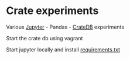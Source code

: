 Crate experiments
=================

Various [Jupyter](https://jupyter.org/) - Pandas - [CrateDB](https://crate.io) experiments

Start the crate db using vagrant

Start jupyter locally and install [requirements.txt](notebooks/requirements.txt)

